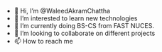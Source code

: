 - 👋 Hi, I’m @WaleedAkramChattha
- 👀 I’m interested to learn new technologies
- 🌱 I’m currently doing BS-CS from FAST NUCES.
- 💞️ I’m looking to collaborate on different projects
- 📫 How to reach me 

<!---
WaleedAkramChattha/WaleedAkramChattha is a ✨ special ✨ repository because its `README.md` (this file) appears on your GitHub profile.
You can click the Preview link to take a look at your changes.
--->
